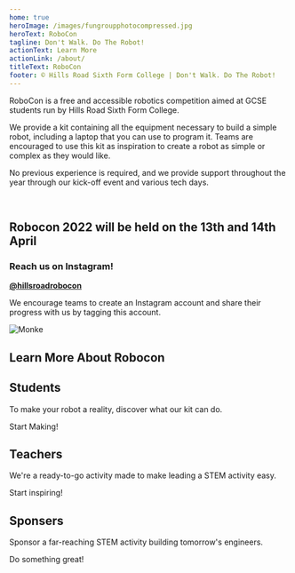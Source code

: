 ```yaml
---
home: true
heroImage: /images/fungroupphotocompressed.jpg
heroText: RoboCon
tagline: Don't Walk. Do The Robot!
actionText: Learn More
actionLink: /about/
titleText: RoboCon
footer: © Hills Road Sixth Form College | Don't Walk. Do The Robot!
---
```

<p>

RoboCon is a free and accessible robotics competition aimed at GCSE students run by Hills Road Sixth Form College.  

We provide a kit containing all the equipment necessary to build a simple robot, including a laptop that you can use to program it. Teams are encouraged to use this kit as inspiration to create a robot as simple or complex as they would like. 

No previous experience is required, and we provide support throughout the year through our kick-off event and various tech days. 

</p>

<br>

<h2>

Robocon 2022 will be held on the 13th and 14th April

</h2>

<div>

<h3>

Reach us on Instagram!

</h3>

<p>

<a href=https://www.instagram.com/hillsroadrobocon/  ><b>@hillsroadrobocon</b> </a>

<p>

We encourage teams to create an Instagram account and share their progress with us by tagging this account.</p>

![Monke](images/monke.png "Monke")

</p>

</div>

<h2>

Learn More About Robocon 

</h2>

<div class="features" style= "border: none; margin-top: none">
  <div class="feature">
    <h2>Students</h2>
    <p>To make your robot a reality, discover what our kit can do.</p>
    <router-link class="feature-button" to="/about/for-students.html">Start Making!</router-link>
  </div>
  <div class="feature">
    <h2>Teachers</h2>
    <p>We're a ready-to-go activity made to make leading a STEM activity easy.</p>
    <router-link class="feature-button" to="/about/for-teachers.html">Start inspiring!</router-link>
  </div>
  <div class="feature">
    <h2>Sponsers</h2>
    <p>Sponsor a far-reaching STEM activity building tomorrow's engineers.</p>
    <router-link class="feature-button" to="/about/for-sponsors.html">Do something great!</router-link>
  </div>
</div>